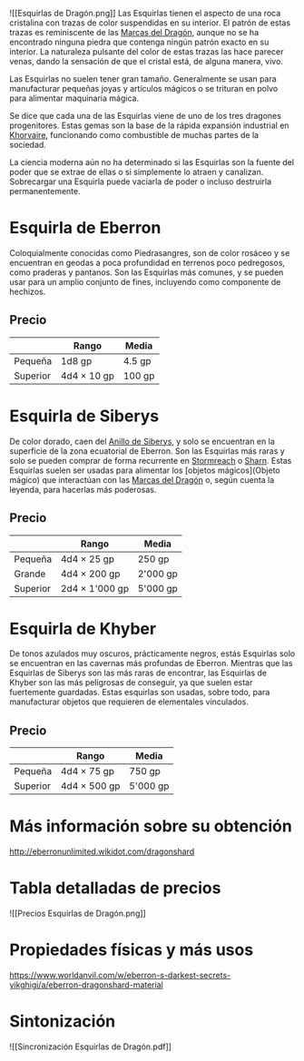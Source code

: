 ![[Esquirlas de Dragón.png]]
Las Esquirlas tienen el aspecto de una roca cristalina con trazas de color suspendidas en su interior. El patrón de estas trazas es reminiscente de las [Marcas del Dragón](Marca_del_Dragón), aunque no se ha encontrado ninguna piedra que contenga ningún patrón exacto en su interior. La naturaleza pulsante del color de estas trazas las hace parecer venas, dando la sensación de que el cristal está, de alguna manera, vivo. 

Las Esquirlas no suelen tener gran tamaño. Generalmente se usan para manufacturar pequeñas joyas y artículos mágicos o se trituran en polvo para alimentar maquinaria mágica.

Se dice que cada una de las Esquirlas viene de uno de los tres dragones progenitores. Estas gemas son la base de la rápida expansión industrial en [Khorvaire](Khorvaire), funcionando como combustible de muchas partes de la sociedad.

La ciencia moderna aún no ha determinado si las Esquirlas son la fuente del poder que se extrae de ellas o si simplemente lo atraen y canalizan. Sobrecargar una Esquirla puede vaciarla de poder o incluso destruirla permanentemente.
# Esquirla de Eberron
Coloquialmente conocidas como Piedrasangres, son de color rosáceo y se encuentran en geodas a poca profundidad en terrenos poco pedregosos, como praderas y pantanos. Son las Esquirlas más comunes, y se pueden usar para un amplio conjunto de fines, incluyendo como componente de hechizos.
## Precio

|  | Rango | Media |
|---|---|---|
|Pequeña|1d8 gp|4.5 gp|
|Superior|4d4 × 10 gp|100 gp|

# Esquirla de Siberys
De color dorado, caen del [Anillo de Siberys](Anillo_de_Siberys), y solo se encuentran en la superficie de la zona ecuatorial de Eberron. Son las Esquirlas más raras y solo se pueden comprar de forma recurrente en [Stormreach](Stormreach) o [Sharn](Sharn). Estas Esquirlas suelen ser usadas para alimentar los [objetos mágicos](Objeto mágico) que interactúan con las [Marcas del Dragón](Marca_del_Dragón) o, según cuenta la leyenda, para hacerlas más poderosas.
## Precio

| |Rango|Media|
|---|---|---|
|Pequeña|4d4 × 25 gp|250 gp|
|Grande|4d4 × 200 gp|2'000 gp|
|Superior|2d4 × 1'000 gp|5'000 gp|

# Esquirla de Khyber
De tonos azulados muy oscuros, prácticamente negros,  estás Esquirlas solo se encuentran en las cavernas más profundas de Eberron. Mientras que las Esquirlas de Siberys son las más raras de encontrar, las Esquirlas de Khyber son las más peligrosas de conseguir, ya que suelen estar fuertemente guardadas. Estas esquirlas son usadas, sobre todo, para manufacturar objetos que requieren de elementales vinculados. 

## Precio

| |Rango|Media|
|---|---|---|
|Pequeña|4d4 × 75 gp|750 gp|
|Superior|4d4 × 500 gp|5'000 gp|

# Más información sobre su obtención
http://eberronunlimited.wikidot.com/dragonshard

# Tabla detalladas de precios
![[Precios Esquirlas de Dragón.png]]

# Propiedades físicas y más usos
https://www.worldanvil.com/w/eberron-s-darkest-secrets-yikghigi/a/eberron-dragonshard-material

# Sintonización
![[Sincronización Esquirlas de Dragón.pdf]]

[^1]: https://eberron.fandom.com/wiki/Dragonshard
[^2]: http://klubbsaga2015.wikidot.com/dragonshard
[^3]: http://eberronunlimited.wikidot.com/dragonshard
[^4]: https://www.reddit.com/r/Eberron/comments/moap1j/are_dragonshards_a_finite_or_infinite_source_of/
[^5]: https://www.worldanvil.com/w/eberron-s-darkest-secrets-yikghigi/a/eberron-dragonshard-material